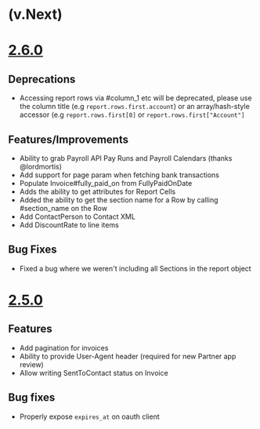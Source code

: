 # (v.Next)


# [2.6.0](https://github.com/xero-gateway/xero_gateway/compare/2.5.0...2.6.0)

## Deprecations
* Accessing report rows via #column_1 etc will be deprecated,
  please use the column title (e.g `report.rows.first.account`)
  or an array/hash-style accessor (e.g `report.rows.first[0]`
  or `report.rows.first["Account"]`

## Features/Improvements
* Ability to grab Payroll API Pay Runs and Payroll Calendars (thanks @lordmortis)
* Add support for page param when fetching bank transactions
* Populate Invoice#fully_paid_on from FullyPaidOnDate
* Adds the ability to get attributes for Report Cells
* Added the ability to get the section name for a Row by
  calling #section_name on the Row
* Add ContactPerson to Contact XML
* Add DiscountRate to line items

## Bug Fixes
* Fixed a bug where we weren't including all Sections in the
  report object


# [2.5.0](https://github.com/xero-gateway/xero_gateway/compare/2.4.0...2.5.0)

## Features

* Add pagination for invoices
* Ability to provide User-Agent header (required for new Partner app review)
* Allow writing SentToContact status on Invoice

## Bug fixes

* Properly expose `expires_at` on oauth client

